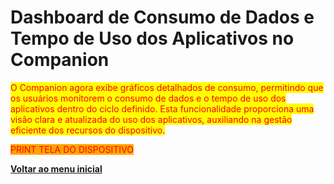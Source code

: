 # Dashboard de Consumo de Dados e Tempo de Uso dos Aplicativos no Companion



<mark style="color:red;">O Companion agora exibe gráficos detalhados de consumo, permitindo que os usuários monitorem o consumo de dados e o tempo de uso dos aplicativos dentro do ciclo definido. Esta funcionalidade proporciona uma visão clara e atualizada do uso dos aplicativos, auxiliando na gestão eficiente dos recursos do dispositivo.</mark>

<mark style="color:red;background-color:orange;">PRINT TELA DO DISPOSITIVO</mark>

[**Voltar ao menu inicial**](./)
